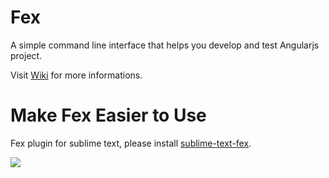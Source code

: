Fex
===
A simple command line interface that helps you develop and test Angularjs project.

Visit [Wiki](https://github.com/hwangzhiming/fex/wiki) for more informations.


Make Fex Easier to Use
======================

Fex plugin for sublime text, please install [sublime-text-fex](https://github.com/hwangzhiming/sublime-text-fex).

![](https://68vvaa.bn1301.livefilestore.com/y2pTM4wDyIq-3Lr018xErzCl5vJxjxjCyeMtdWyjBxVzksCMq8bu2kqj3D5rkJWPT6qnQn8YKJ2JSNZDKSGAhvWaKgHsuKNUR5ye2bK1XIhxsA/Screenshots.png?psid=1)


